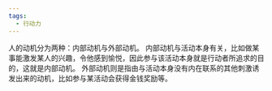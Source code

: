 ```yaml
---
tags:
  - 行动力
---
```

人的动机分为两种：内部动机与外部动机。
内部动机与活动本身有关，比如做某事能激发某人的兴趣，令他感到愉悦，因此参与该活动本身就是行动者所追求的目的，这就是内部动机。
外部动机则是指由与活动本身没有内在联系的其他刺激诱发出来的动机，比如参与某活动会获得金钱奖励等。